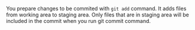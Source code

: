 You prepare changes to be commited with `git add` command. It adds files from working area to staging area. Only files
that are in staging area will be included in the commit when you run git commit command.
